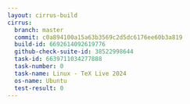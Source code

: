 ```yaml
---
layout: cirrus-build
cirrus:
  branch: master
  commit: c0a894100a15a63b3569c2d5dc6176ee60b3a819
  build-id: 6692614092619776
  github-check-suite-id: 38522998644
  task-id: 6639711034277888
  task-number: 0
  task-name: Linux - TeX Live 2024
  os-name: Ubuntu
  test-result: 0
---
```

